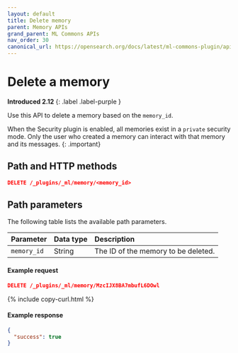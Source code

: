 ```yaml
---
layout: default
title: Delete memory
parent: Memory APIs
grand_parent: ML Commons APIs
nav_order: 30
canonical_url: https://opensearch.org/docs/latest/ml-commons-plugin/api/memory-apis/delete-memory/
---
```


# Delete a memory
**Introduced 2.12**
{: .label .label-purple }

Use this API to delete a memory based on the `memory_id`.

When the Security plugin is enabled, all memories exist in a `private` security mode. Only the user who created a memory can interact with that memory and its messages.
{: .important}

## Path and HTTP methods

```json
DELETE /_plugins/_ml/memory/<memory_id>
```

## Path parameters

The following table lists the available path parameters.

Parameter | Data type | Description
:--- | :--- | :---
`memory_id` | String | The ID of the memory to be deleted. 

#### Example request

```json
DELETE /_plugins/_ml/memory/MzcIJX8BA7mbufL6DOwl
```
{% include copy-curl.html %}

#### Example response

```json
{
  "success": true
}
```